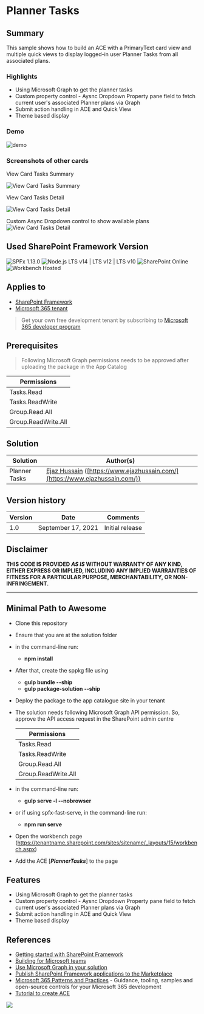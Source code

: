 # Planner Tasks

## Summary

This sample shows how to build an ACE with a PrimaryText card view and multiple quick views to display logged-in user Planner Tasks from all associated plans.

### Highlights

- Using Microsoft Graph to get the planner tasks
- Custom property control - Aysnc Dropdown Property pane field to fetch current user's associated Planner plans via Graph
- Submit action handling in ACE and Quick View
- Theme based display
  
### Demo

![demo](./assets/demo.gif)

### Screenshots of other cards

View Card Tasks Summary

![View Card Tasks Summary](./assets/viewcard-tasks-summary.png)

View Card Tasks Detail

![View Card Tasks Detail](./assets/viewcard-tasks-detail.png)

Custom Async Dropdown control to show available plans
![View Card Tasks Detail](./assets/ace-tasks-propertypane.png)

## Used SharePoint Framework Version

![SPFx 1.13.0](https://img.shields.io/badge/SPFx-1.13.0-green.svg)
![Node.js LTS v14 | LTS v12 | LTS v10](https://img.shields.io/badge/Node.js-LTS%20v14%20%7C%20LTS%20v12%20%7C%20LTS%20v10-green.svg)
![SharePoint Online](https://img.shields.io/badge/SharePoint-Online-yellow.svg)
![Workbench Hosted](https://img.shields.io/badge/Workbench-Hosted-green.svg)

## Applies to

- [SharePoint Framework](https://aka.ms/spfx)
- [Microsoft 365 tenant](https://docs.microsoft.com/en-us/sharepoint/dev/spfx/set-up-your-developer-tenant)

> Get your own free development tenant by subscribing to [Microsoft 365 developer program](http://aka.ms/o365devprogram)

## Prerequisites

> Following Microsoft Graph permissions needs to be approved after uploading the package in the App Catalog

| Permissions         |
|---------------------|
| Tasks.Read          |
| Tasks.ReadWrite     |
| Group.Read.All      |
| Group.ReadWrite.All |

## Solution

| Solution       | Author(s)                                                                                       |
| -------------- | ----------------------------------------------------------------------------------------------- |
| Planner Tasks | [Ejaz Hussain](https://github.com/ejazhussain) ([https://www.ejazhussain.com/](https://www.ejazhussain.com/)) |

## Version history

| Version | Date               | Comments        |
| ------- | ------------------ | --------------- |
| 1.0     | September 17, 2021 | Initial release |

## Disclaimer

**THIS CODE IS PROVIDED *AS IS* WITHOUT WARRANTY OF ANY KIND, EITHER EXPRESS OR IMPLIED, INCLUDING ANY IMPLIED WARRANTIES OF FITNESS FOR A PARTICULAR PURPOSE, MERCHANTABILITY, OR NON-INFRINGEMENT.**

---

## Minimal Path to Awesome

- Clone this repository
- Ensure that you are at the solution folder
- in the command-line run:
  - **npm install**
- After that, create the sppkg file using
  - **gulp bundle --ship**
  - **gulp package-solution --ship**
- Deploy the package to the app catalogue site in your tenant
- The solution needs following Microsoft Graph API permission. So, approve the API access request in the SharePoint admin centre

  | Permissions         |
  |---------------------|
  | Tasks.Read          |
  | Tasks.ReadWrite     |
  | Group.Read.All      |
  | Group.ReadWrite.All |

- in the command-line run:
  - **gulp serve -l --nobrowser**
- or if using spfx-fast-serve, in the command-line run:
  - **npm run serve**
- Open the workbench page (<https://tenantname.sharepoint.com/sites/sitename/_layouts/15/workbench.aspx>)
- Add the ACE [***PlannerTasks***] to the page

## Features

- Using Microsoft Graph to get the planner tasks
- Custom property control - Aysnc Dropdown Property pane field to fetch current user's associated Planner plans via Graph
- Submit action handling in ACE and Quick View
- Theme based display

## References

- [Getting started with SharePoint Framework](https://docs.microsoft.com/en-us/sharepoint/dev/spfx/set-up-your-developer-tenant)
- [Building for Microsoft teams](https://docs.microsoft.com/en-us/sharepoint/dev/spfx/build-for-teams-overview)
- [Use Microsoft Graph in your solution](https://docs.microsoft.com/en-us/sharepoint/dev/spfx/web-parts/get-started/using-microsoft-graph-apis)
- [Publish SharePoint Framework applications to the Marketplace](https://docs.microsoft.com/en-us/sharepoint/dev/spfx/publish-to-marketplace-overview)
- [Microsoft 365 Patterns and Practices](https://aka.ms/m365pnp) - Guidance, tooling, samples and open-source controls for your Microsoft 365 development
- [Tutorial to create ACE](https://docs.microsoft.com/en-us/sharepoint/dev/spfx/viva/get-started/build-first-sharepoint-adaptive-card-extension)

<img src="https://pnptelemetry.azurewebsites.net/sp-dev-fx-aces/samples/PrimaryTextCard-PlannerTasks" />
